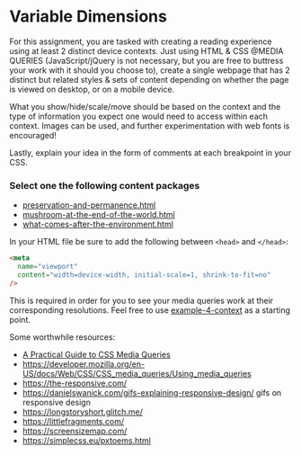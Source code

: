 # Variable Dimensions

For this assignment, you are tasked with creating a reading experience using at least 2 distinct device contexts. Just using HTML & CSS @MEDIA QUERIES (JavaScript/jQuery is not necessary, but you are free to buttress your work with it should you choose to), create a single webpage that has 2 distinct but related styles & sets of content depending on whether the page is viewed on desktop, or on a mobile device.

What you show/hide/scale/move should be based on the context and the type of information you expect one would need to access within each context. Images can be used, and further experimentation with web fonts is encouraged!

Lastly, explain your idea in the form of comments at each breakpoint in your CSS.

### Select one the following content packages

- [preservation-and-permanence.html](./content/preservation-and-permanence.html)
- [mushroom-at-the-end-of-the-world.html](./content/mushroom-at-the-end-of-the-world.html)
- [what-comes-after-the-environment.html](./content/what-comes-after-the-environment.html)

In your HTML file be sure to add the following between `<head>` and `</head>`:

```html
<meta
  name="viewport"
  content="width=device-width, initial-scale=1, shrink-to-fit=no"
/>
```

This is required in order for you to see your media queries work at their corresponding resolutions. Feel free to use [example-4-context](../examples/example-4-context) as a starting point.

Some worthwhile resources:

- [A Practical Guide to CSS Media Queries](https://stackdiary.com/css-media-queries/)
- https://developer.mozilla.org/en-US/docs/Web/CSS/CSS_media_queries/Using_media_queries
- https://the-responsive.com/
- https://danielswanick.com/gifs-explaining-responsive-design/ gifs on responsive design
- https://longstoryshort.glitch.me/
- https://littlefragments.com/
- https://screensizemap.com/
- https://simplecss.eu/pxtoems.html
